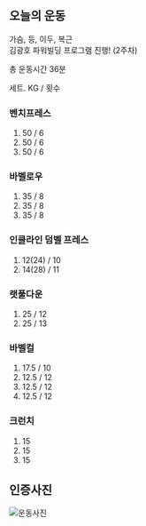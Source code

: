 ## 오늘의 운동
가슴, 등, 이두, 복근 <br>
김광호 파워빌딩 프로그램 진행! (2주차)

총 운동시간 36분 <br>

세트. KG / 횟수
### 벤치프레스
1. 50 / 6
2. 50 / 6
3. 50 / 6

### 바벨로우
1. 35 / 8
2. 35 / 8
3. 35 / 8

### 인클라인 덤벨 프레스
1. 12(24) / 10
2. 14(28) / 11

### 랫풀다운
1. 25 / 12
2. 25 / 13

### 바벨컬
1. 17.5 / 10
2. 12.5 / 12
3. 12.5 / 12
4. 12.5 / 12

### 크런치
1. 15
2. 15
3. 15

## 인증사진
![운동사진](https://user-images.githubusercontent.com/49548908/95208969-c0b71180-0824-11eb-9bc3-54195efa2813.jpg)
